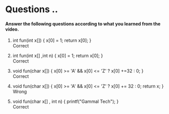 # Questions ..

#### Answer the following questions according to what you learned from the video.

1. int fun(int x[]) { x[0] = 1; return x[0]; }  
   Correct

2. int fun(int x[] ,int n) { x[0] = 1; return x[0]; }  
   Correct

3. void fun(char x[]) { x[0] >= 'A' && x[0] <= 'Z' ? x[0] +=32 : 0; }  
   Correct

4. void fun(char x[]) { x[0] >= 'A' && x[0] <= 'Z' ? x[0] += 32 : 0; return x; }  
   Wrong

5. void fun(char x[] , int n) { printf("Gammal Tech"); }  
   Correct
